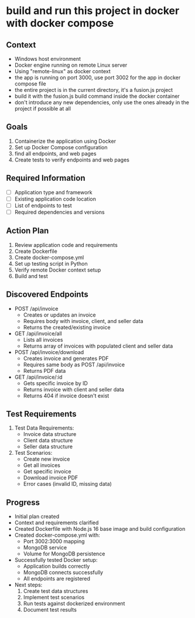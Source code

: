 # build and run this project in docker with docker compose

## Context
- Windows host environment
- Docker engine running on remote Linux server
- Using "remote-linux" as docker context
- the app is running on port 3000, use port 3002 for the app in docker compose file
- the entire project is in the current directory, it's a fusion.js project
- build it with the fusion.js build command inside the docker container
- don't introduce any new dependencies, only use the ones already in the project if possible at all

## Goals
1. Containerize the application using Docker
2. Set up Docker Compose configuration
3. find all endpoints, and web pages
4. Create tests to verify endpoints and web pages

## Required Information
- [ ] Application type and framework
- [ ] Existing application code location
- [ ] List of endpoints to test
- [ ] Required dependencies and versions

## Action Plan
1. Review application code and requirements
2. Create Dockerfile
3. Create docker-compose.yml
4. Set up testing script in Python
5. Verify remote Docker context setup
6. Build and test

## Discovered Endpoints
- POST /api/invoice
  - Creates or updates an invoice
  - Requires body with invoice, client, and seller data
  - Returns the created/existing invoice
- GET /api/invoice/all
  - Lists all invoices
  - Returns array of invoices with populated client and seller data
- POST /api/invoice/download
  - Creates invoice and generates PDF
  - Requires same body as POST /api/invoice
  - Returns PDF data
- GET /api/invoice/:id
  - Gets specific invoice by ID
  - Returns invoice with client and seller data
  - Returns 404 if invoice doesn't exist

## Test Requirements
1. Test Data Requirements:
   - Invoice data structure
   - Client data structure
   - Seller data structure
2. Test Scenarios:
   - Create new invoice
   - Get all invoices
   - Get specific invoice
   - Download invoice PDF
   - Error cases (invalid ID, missing data)

## Progress
- Initial plan created
- Context and requirements clarified
- Created Dockerfile with Node.js 16 base image and build configuration
- Created docker-compose.yml with:
  - Port 3002:3000 mapping
  - MongoDB service
  - Volume for MongoDB persistence
- Successfully tested Docker setup:
  - Application builds correctly
  - MongoDB connects successfully
  - All endpoints are registered
- Next steps:
  1. Create test data structures
  2. Implement test scenarios
  3. Run tests against dockerized environment
  4. Document test results
